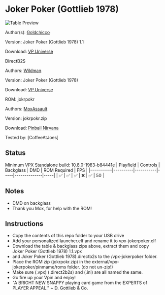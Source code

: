# Joker Poker (Gottlieb 1978)

![Table Preview](https://vpuniverse.com/screenshots/monthly_2021_09/1589957738_JokerPoker(Gottlieb1978)DT.jpg.192fd2d189a97ab5cdddafa4c6c7e20f.jpg)

Author(s): [Goldchicco](https://vpuniverse.com/profile/23579-goldchicco/)
  
Version:  Joker Poker (Gottlieb 1978) 1.1

Download:  [VP Universe](https://vpuniverse.com/files/file/7507-joker-poker-gottlieb-1978/)

DirectB2S

Authors: [Wildman](https://vpuniverse.com/profile/5-wildman/)

Version: Joker Poker (Gottlieb 1978)

Download: [VP Universe](https://vpuniverse.com/files/file/3152-joker-poker-gottlieb-1978/)


ROM:  jokrpokr

Authors: [MoxAssault](https://pinballnirvana.com/forums/members/moxassault.47593/)

Version: jokrpokr.zip

Download: [Pinball Nirvana](https://pinballnirvana.com/forums/resources/jokrpokr-zip.8427/)


Tested by:
[CoffeeAtJoes]

## Status 

Minimum VPX Standalone build: 10.8.0-1983-b84441e
| Playfield | Controls | Backglass | DMD | ROM Required | FPS | 
|-----------|----------|-----------|-----|--------------|-----|
| :white_check_mark: | :white_check_mark: | :white_check_mark: | :x: | :white_check_mark: | 50 |

## Notes

- DMD on backglass
- Thank you Mox, for help with the ROM!

## Instructions

- Copy the contents of this repo folder to your USB drive
- Add your personalized launcher.elf and rename it to vpx-jokerpoker.elf
- Download the table & backglass zips above, extract them and copy Joker Poker (Gottlieb 1978) 1.1.vpx
- and Joker Poker (Gottlieb 1978).directb2s to the /vpx-jokerpoker folder.
- Place the ROM zip (jokrpokr.zip) in the external/vpx-jokerpoker/pinmame/roms folder. (do not un-zip!)
- Make sure (.vpx) (.direct2b2s) and (.ini) are all named the same. 
- Go fire up your Vpin and enjoy!
- "A BRIGHT NEW SNAPPY playing card game from the EXPERTS of PLAYER APPEAL." ~ D. Gottlieb & Co.
